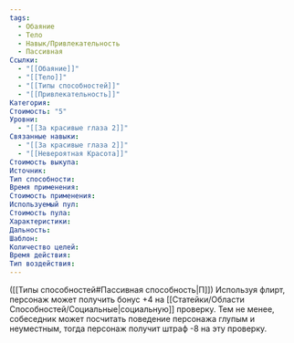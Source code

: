 ```yaml
---
tags:
  - Обаяние
  - Тело
  - Навык/Привлекательность
  - Пассивная
Ссылки:
  - "[[Обаяние]]"
  - "[[Тело]]"
  - "[[Типы способностей]]"
  - "[[Привлекательность]]"
Категория: 
Стоимость: "5"
Уровни:
  - "[[За красивые глаза 2]]"
Связанные навыки:
  - "[[За красивые глаза 2]]"
  - "[[Невероятная Красота]]"
Стоимость выкупа:
Источник:
Тип способности:
Время применения:
Стоимость применения:
Используемый пул:
Стоимость пула:
Характеристики:
Дальность:
Шаблон:
Количество целей:
Время действия:
Тип воздействия:
---
```

([[Типы способностей#Пассивная способность|П]]) Используя флирт, персонаж может получить бонус +4 на [[Статейки/Области Способностей/Социальные|социальную]] проверку. Тем не менее, собеседник может посчитать поведение персонажа глупым и неуместным, тогда персонаж получит штраф -8 на эту проверку.